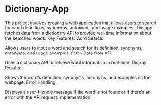 # Dictionary-App
This project involves creating a web application that allows users to search for word definitions, synonyms, antonyms, and usage examples. The app fetches data from a dictionary API to provide real-time information about the searched words.
Key Features:
Word Search:

Allows users to input a word and search for its definition, synonyms, antonyms, and usage examples.
Fetch Data from API:

Uses a dictionary API to retrieve word information in real-time.
Display Results:

Shows the word's definition, synonyms, antonyms, and examples on the webpage.
Error Handling:

Displays a user-friendly message if the word is not found or if there's an error with the API request.
Implementation:
